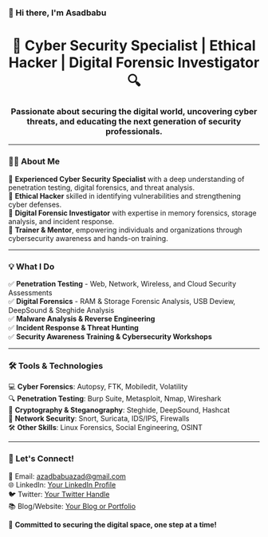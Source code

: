 ### 👋 Hi there, I'm Asadbabu  
<h1 align="center">🚀 Cyber Security Specialist | Ethical Hacker | Digital Forensic Investigator 🔍</h1>

<h3 align="center">Passionate about securing the digital world, uncovering cyber threats, and educating the next generation of security professionals.</h3>

---

### 👨‍💻 About Me  
🔹 **Experienced Cyber Security Specialist** with a deep understanding of penetration testing, digital forensics, and threat analysis.  
🔹 **Ethical Hacker** skilled in identifying vulnerabilities and strengthening cyber defenses.  
🔹 **Digital Forensic Investigator** with expertise in memory forensics, storage analysis, and incident response.  
🔹 **Trainer & Mentor**, empowering individuals and organizations through cybersecurity awareness and hands-on training.  

---

### 💡 What I Do  
✅ **Penetration Testing** - Web, Network, Wireless, and Cloud Security Assessments  
✅ **Digital Forensics** - RAM & Storage Forensic Analysis, USB Deview, DeepSound & Steghide Analysis  
✅ **Malware Analysis & Reverse Engineering**  
✅ **Incident Response & Threat Hunting**  
✅ **Security Awareness Training & Cybersecurity Workshops**  

---

### 🛠️ Tools & Technologies  
💻 **Cyber Forensics**: Autopsy, FTK, Mobiledit, Volatility  
🔍 **Penetration Testing**: Burp Suite, Metasploit, Nmap, Wireshark  
🔐 **Cryptography & Steganography**: Steghide, DeepSound, Hashcat  
📡 **Network Security**: Snort, Suricata, IDS/IPS, Firewalls  
🛠️ **Other Skills**: Linux Forensics, Social Engineering, OSINT  

---

### 💬 Let's Connect!  
💌 Email: [azadbabuazad@gmail.com](mailto:azadbabuazad@gmail.com)  
🌐 LinkedIn: [Your LinkedIn Profile](#)  
🐦 Twitter: [Your Twitter Handle](#)  
📚 Blog/Website: [Your Blog or Portfolio](#)  

🚀 **Committed to securing the digital space, one step at a time!**  
